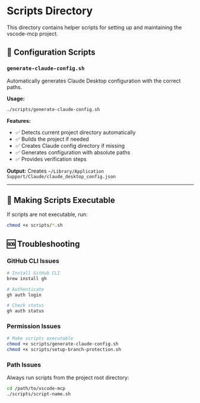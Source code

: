 # Scripts Directory

This directory contains helper scripts for setting up and maintaining the vscode-mcp project.

## 🔧 Configuration Scripts

### `generate-claude-config.sh`
Automatically generates Claude Desktop configuration with the correct paths.

**Usage:**
```bash
./scripts/generate-claude-config.sh
```

**Features:**
- ✅ Detects current project directory automatically
- ✅ Builds the project if needed
- ✅ Creates Claude config directory if missing
- ✅ Generates configuration with absolute paths
- ✅ Provides verification steps

**Output:** Creates `~/Library/Application Support/Claude/claude_desktop_config.json`

---

## 🔄 Making Scripts Executable

If scripts are not executable, run:
```bash
chmod +x scripts/*.sh
```

## 🆘 Troubleshooting

### GitHub CLI Issues
```bash
# Install GitHub CLI
brew install gh

# Authenticate
gh auth login

# Check status
gh auth status
```

### Permission Issues
```bash
# Make scripts executable
chmod +x scripts/generate-claude-config.sh
chmod +x scripts/setup-branch-protection.sh
```

### Path Issues
Always run scripts from the project root directory:
```bash
cd /path/to/vscode-mcp
./scripts/script-name.sh
```
